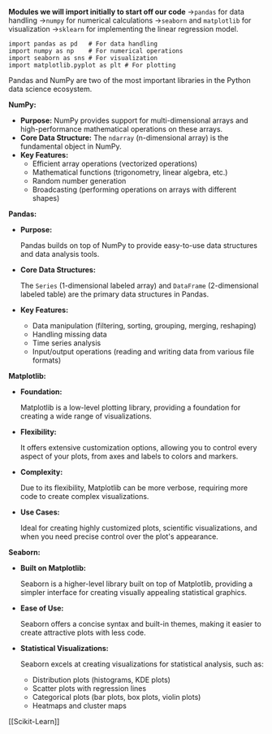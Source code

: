 **Modules we will import initially to start off our code**
->`pandas` for data handling
->`numpy` for numerical calculations
->`seaborn` and `matplotlib` for visualization
->`sklearn` for implementing the linear regression model.

```
import pandas as pd   # For data handling
import numpy as np    # For numerical operations
import seaborn as sns # For visualization
import matplotlib.pyplot as plt # For plotting
```

Pandas and NumPy are two of the most important libraries in the Python data science ecosystem.

**NumPy:**

- **Purpose:** NumPy provides support for multi-dimensional arrays and high-performance mathematical operations on these arrays.
- **Core Data Structure:** The `ndarray` (n-dimensional array) is the fundamental object in NumPy.
- **Key Features:**
    - Efficient array operations (vectorized operations)
    - Mathematical functions (trigonometry, linear algebra, etc.)
    - Random number generation
    - Broadcasting (performing operations on arrays with different shapes)

**Pandas:**

- **Purpose:**
    
    Pandas builds on top of NumPy to provide easy-to-use data structures and data analysis tools.
    
- **Core Data Structures:**
    
    The `Series` (1-dimensional labeled array) and `DataFrame` (2-dimensional labeled table) are the primary data structures in Pandas.
    
- **Key Features:**
    
    - Data manipulation (filtering, sorting, grouping, merging, reshaping)
    - Handling missing data
    - Time series analysis
    - Input/output operations (reading and writing data from various file formats)

**Matplotlib:**

- **Foundation:**
    
    Matplotlib is a low-level plotting library, providing a foundation for creating a wide range of visualizations.
    
- **Flexibility:**
    
    It offers extensive customization options, allowing you to control every aspect of your plots, from axes and labels to colors and markers.
    
- **Complexity:**
    
    Due to its flexibility, Matplotlib can be more verbose, requiring more code to create complex visualizations.
    
- **Use Cases:**
    
    Ideal for creating highly customized plots, scientific visualizations, and when you need precise control over the plot's appearance.
    

**Seaborn:**

- **Built on Matplotlib:**
    
    Seaborn is a higher-level library built on top of Matplotlib, providing a simpler interface for creating visually appealing statistical graphics.
    
- **Ease of Use:**
    
    Seaborn offers a concise syntax and built-in themes, making it easier to create attractive plots with less code.
    
- **Statistical Visualizations:**
    
    Seaborn excels at creating visualizations for statistical analysis, such as:
    
    - Distribution plots (histograms, KDE plots)
    - Scatter plots with regression lines
    - Categorical plots (bar plots, box plots, violin plots)
    - Heatmaps and cluster maps


[[Scikit-Learn]]

